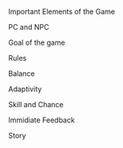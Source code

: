 Important Elements of the Game



PC and NPC

Goal of the game

Rules

Balance

Adaptivity

Skill and Chance

Immidiate Feedback

Story